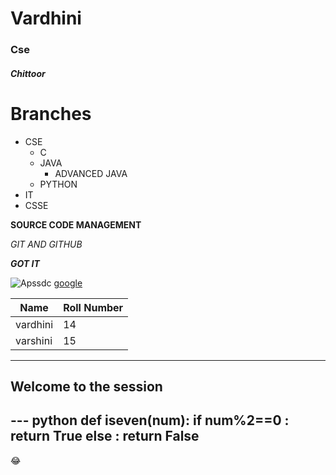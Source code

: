# Vardhini
### Cse
##### Chittoor
# Branches
- CSE
  - C
  - JAVA
      - ADVANCED JAVA
  - PYTHON
- IT
- CSSE

**SOURCE CODE MANAGEMENT**

*GIT AND GITHUB*

***GOT IT***

![Apssdc](https://www.apssdc.in/home/images/apssdc_final.png)
[google](https://www.google.com/)

Name|Roll Number
---|---
vardhini|14
varshini|15


---
Welcome to the session
---

--- python
def iseven(num):
  if num%2==0 :
     return True
  else :
      return False
---


:joy:





